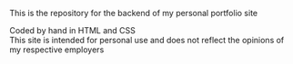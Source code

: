 <h>This is the repository for the backend of my personal portfolio site</h>
<body>Coded by hand in HTML and CSS<br>This site is intended for personal use and does not reflect the opinions of my respective employers</body>
